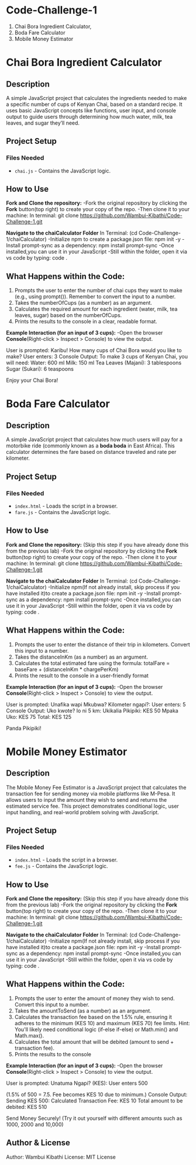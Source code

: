# Code-Challenge-1
1. Chai Bora Ingredient Calculator, 
2. Boda Fare Calculator
3. Mobile Money Estimator 

# Chai Bora Ingredient Calculator

## Description

A simple JavaScript project that calculates the ingredients needed to make a specific number of cups of Kenyan Chai, based on a standard recipe.  It uses basic JavaScript concepts like functions, user input, and console output to guide users through determining how much water, milk, tea leaves, and sugar they’ll need.

## Project Setup
### Files Needed
- `chai.js` - Contains the JavaScript logic. 

## How to Use

**Fork and Clone the repository:**
-Fork the original repository by clicking the **Fork** button(top right) to create your copy of the repo.
-Then clone it to your machine:
In terminal:
git clone https://github.com/Wambui-Kibathi/Code-Challenge-1.git

**Navigate to the chaiCalculator Folder**
In Terminal:
(cd Code-Challenge-1/chaiCalculator)
-Initialize npm to create a package.json file:
npm init -y
-Install prompt-sync as a dependency:
npm install prompt-sync
-Once installed,you can use it in your JavaScript
-Still within the folder, open it via vs code by typing:
code .

## What Happens within the Code:
1. Prompts the user to enter the number of chai cups they want to make (e.g., using prompt()). Remember to convert the input to a number.
2. Takes the numberOfCups (as a number) as an argument.
3. Calculates the required amount for each ingredient (water, milk, tea leaves, sugar) based on the numberOfCups.
4. Prints the results to the console in a clear, readable format.

**Example Interaction (for an input of 3 cups):**
-Open the browser **Console**(Right-click > Inspect > Console) to view the output.

User is prompted: Karibu! How many cups of Chai Bora would you like to make?
User enters: 3
Console Output:
To make 3 cups of Kenyan Chai, you will need:
Water: 600 ml
Milk: 150 ml
Tea Leaves (Majani): 3 tablespoons
Sugar (Sukari): 6 teaspoons

Enjoy your Chai Bora!

# Boda Fare Calculator

## Description

A simple JavaScript project that calculates how much users will pay for a motorbike ride (commonly known as a **boda boda** in East Africa). This calculator determines the fare based on distance traveled and rate per kilometer.

## Project Setup
### Files Needed

- `index.html` - Loads the script in a browser.
- `fare.js` - Contains the JavaScript logic. 

## How to Use

**Fork and Clone the repository:**
(Skip this step if you have already done this from the previous lab)
-Fork the original repository by clicking the **Fork** button(top right) to create your copy of the repo.
-Then clone it to your machine:
In terminal:
git clone https://github.com/Wambui-Kibathi/Code-Challenge-1.git

**Navigate to the chaiCalculator Folder**
In Terminal:
(cd Code-Challenge-1/chaiCalculator)
-Initialize npm(If not already install, skip process if you have installed it)to create a package.json file:
npm init -y
-Install prompt-sync as a dependency:
npm install prompt-sync
-Once installed,you can use it in your JavaScript
-Still within the folder, open it via vs code by typing:
code .

## What Happens within the Code:
1. Prompts the user to enter the distance of their trip in kilometers. Convert this input to a number.
2. Takes the distanceInKm (as a number) as an argument.
3. Calculates the total estimated fare using the formula: totalFare = baseFare + (distanceInKm * chargePerKm)
4. Prints the result to the console in a user-friendly format

**Example Interaction (for an input of 3 cups):**
-Open the browser **Console**(Right-click > Inspect > Console) to view the output.

User is prompted: Unafika wapi Mkubwa? Kilometer ngapi?:
User enters: 5
Console Output:
Uko kwote? Io ni 5 km:
Ukikalia Pikipiki: KES 50
Mpaka Uko: KES 75
Total: KES 125

Panda Pikipiki!

# Mobile Money Estimator

## Description

The Mobile Money Fee Estimator is a JavaScript project that calculates the transaction fee for sending money via mobile platforms like M-Pesa. It allows users to input the amount they wish to send and returns the estimated service fee. This project demonstrates conditional logic, user input handling, and real-world problem solving with JavaScript.

## Project Setup
### Files Needed

- `index.html` - Loads the script in a browser.
- `fee.js` - Contains the JavaScript logic. 

## How to Use

**Fork and Clone the repository:**
(Skip this step if you have already done this from the previous lab)
-Fork the original repository by clicking the **Fork** button(top right) to create your copy of the repo.
-Then clone it to your machine:
In terminal:
git clone https://github.com/Wambui-Kibathi/Code-Challenge-1.git

**Navigate to the chaiCalculator Folder**
In Terminal:
(cd Code-Challenge-1/chaiCalculator)
-Initialize npm(If not already install, skip process if you have installed it)to create a package.json file:
npm init -y
-Install prompt-sync as a dependency:
npm install prompt-sync
-Once installed,you can use it in your JavaScript
-Still within the folder, open it via vs code by typing:
code .

## What Happens within the Code:
1. Prompts the user to enter the amount of money they wish to send. Convert this input to a number.
2. Takes the amountToSend (as a number) as an argument.
3. Calculates the transaction fee based on the 1.5% rule, ensuring it adheres to the minimum (KES 10) and maximum (KES 70) fee limits.
Hint: You'll likely need conditional logic (if-else if-else) or Math.min() and Math.max().
4. Calculates the total amount that will be debited (amount to send + transaction fee).
5. Prints the results to the console

**Example Interaction (for an input of 3 cups):**
-Open the browser **Console**(Right-click > Inspect > Console) to view the output.

User is prompted: Unatuma Ngapi? (KES):
User enters 500

(1.5% of 500 = 7.5. Fee becomes KES 10 due to minimum.)
Console Output:
Sending KES 500:
Calculated Transaction Fee: KES 10
Total amount to be debited: KES 510

Send Money Securely!
(Try it out yourself with different amounts such as 1000, 2000 and 10,000)


## Author & License
Author: Wambui Kibathi
License: MIT License


